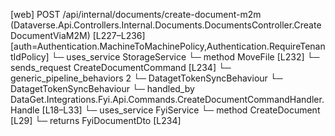 [web] POST /api/internal/documents/create-document-m2m  (Dataverse.Api.Controllers.Internal.Documents.DocumentsController.CreateDocumentViaM2M)  [L227–L236] [auth=Authentication.MachineToMachinePolicy,Authentication.RequireTenantIdPolicy]
  └─ uses_service StorageService
    └─ method MoveFile [L232]
  └─ sends_request CreateDocumentCommand [L234]
    └─ generic_pipeline_behaviors 2
      └─ DatagetTokenSyncBehaviour
      └─ DatagetTokenSyncBehaviour
    └─ handled_by DataGet.Integrations.Fyi.Api.Commands.CreateDocumentCommandHandler.Handle [L18–L33]
      └─ uses_service FyiService
        └─ method CreateDocument [L29]
  └─ returns FyiDocumentDto [L234]

